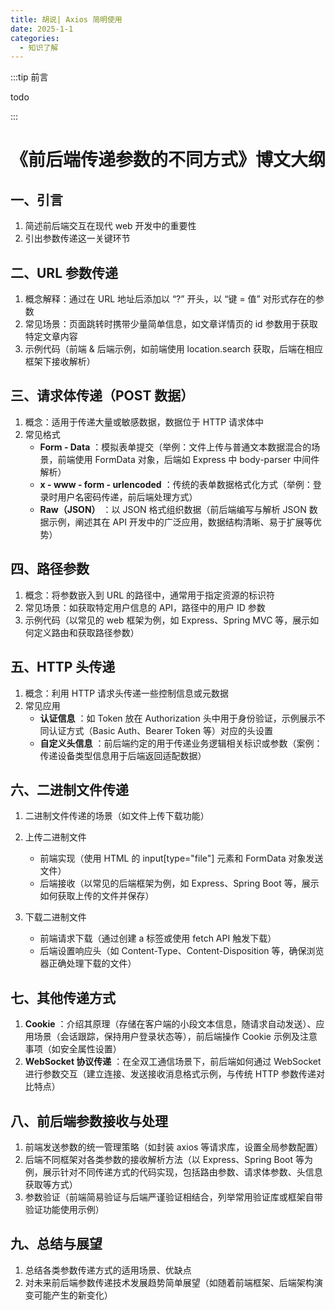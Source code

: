 ```yaml
---
title: 胡说| Axios 简明使用
date: 2025-1-1
categories: 
  - 知识了解
---
```


:::tip 前言

todo

:::

# 《前后端传递参数的不同方式》博文大纲

## 一、引言

  1. 简述前后端交互在现代 web 开发中的重要性
  2. 引出参数传递这一关键环节

## 二、URL 参数传递

  1. 概念解释：通过在 URL 地址后添加以 “?” 开头，以 “键 = 值” 对形式存在的参数
  2. 常见场景：页面跳转时携带少量简单信息，如文章详情页的 id 参数用于获取特定文章内容
  3. 示例代码（前端 & 后端示例，如前端使用 location.search 获取，后端在相应框架下接收解析）

## 三、请求体传递（POST 数据）

  1. 概念：适用于传递大量或敏感数据，数据位于 HTTP 请求体中
  2. 常见格式
     * **Form - Data** ：模拟表单提交（举例：文件上传与普通文本数据混合的场景，前端使用 FormData 对象，后端如 Express 中 body-parser 中间件解析）
     * **x - www - form - urlencoded** ：传统的表单数据格式化方式（举例：登录时用户名密码传递，前后端处理方式）
     * **Raw（JSON）** ：以 JSON 格式组织数据（前后端编写与解析 JSON 数据示例，阐述其在 API 开发中的广泛应用，数据结构清晰、易于扩展等优势）

## 四、路径参数

  1. 概念：将参数嵌入到 URL 的路径中，通常用于指定资源的标识符
  2. 常见场景：如获取特定用户信息的 API，路径中的用户 ID 参数
  3. 示例代码（以常见的 web 框架为例，如 Express、Spring MVC 等，展示如何定义路由和获取路径参数）

## 五、HTTP 头传递

  1. 概念：利用 HTTP 请求头传递一些控制信息或元数据
  2. 常见应用
     * **认证信息** ：如 Token 放在 Authorization 头中用于身份验证，示例展示不同认证方式（Basic Auth、Bearer Token 等）对应的头设置
     * **自定义头信息** ：前后端约定的用于传递业务逻辑相关标识或参数（案例：传递设备类型信息用于后端返回适配数据）

## 六、二进制文件传递

  1. 二进制文件传递的场景（如文件上传下载功能）
  2. 上传二进制文件
     * 前端实现（使用 HTML 的 input[type="file"] 元素和 FormData 对象发送文件）
     * 后端接收（以常见的后端框架为例，如 Express、Spring Boot 等，展示如何获取上传的文件并保存）

  3. 下载二进制文件
     * 前端请求下载（通过创建 a 标签或使用 fetch API 触发下载）
     * 后端设置响应头（如 Content-Type、Content-Disposition 等，确保浏览器正确处理下载的文件）

## 七、其他传递方式

  1. **Cookie** ：介绍其原理（存储在客户端的小段文本信息，随请求自动发送）、应用场景（会话跟踪，保持用户登录状态等），前后端操作 Cookie 示例及注意事项（如安全属性设置）
  2. **WebSocket 协议传递** ：在全双工通信场景下，前后端如何通过 WebSocket 进行参数交互（建立连接、发送接收消息格式示例，与传统 HTTP 参数传递对比特点）

## 八、前后端参数接收与处理

  1. 前端发送参数的统一管理策略（如封装 axios 等请求库，设置全局参数配置）
  2. 后端不同框架对各类参数的接收解析方法（以 Express、Spring Boot 等为例，展示针对不同传递方式的代码实现，包括路由参数、请求体参数、头信息获取等方式）
  3. 参数验证（前端简易验证与后端严谨验证相结合，列举常用验证库或框架自带验证功能使用示例）

## 九、总结与展望

  1. 总结各类参数传递方式的适用场景、优缺点
  2. 对未来前后端参数传递技术发展趋势简单展望（如随着前端框架、后端架构演变可能产生的新变化）
